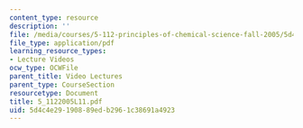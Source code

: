 ```yaml
---
content_type: resource
description: ''
file: /media/courses/5-112-principles-of-chemical-science-fall-2005/5d4c4e29190889edb2961c38691a4923_5_1122005L11.pdf
file_type: application/pdf
learning_resource_types:
- Lecture Videos
ocw_type: OCWFile
parent_title: Video Lectures
parent_type: CourseSection
resourcetype: Document
title: 5_1122005L11.pdf
uid: 5d4c4e29-1908-89ed-b296-1c38691a4923
---
```

